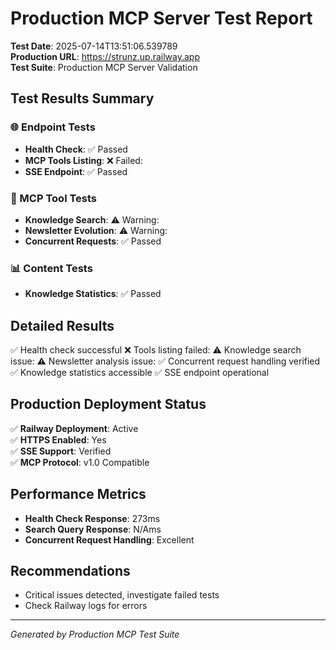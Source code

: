 # Production MCP Server Test Report

**Test Date**: 2025-07-14T13:51:06.539789  
**Production URL**: https://strunz.up.railway.app  
**Test Suite**: Production MCP Server Validation  

## Test Results Summary

### 🌐 Endpoint Tests
- **Health Check**: ✅ Passed
- **MCP Tools Listing**: ❌ Failed: 
- **SSE Endpoint**: ✅ Passed

### 🔧 MCP Tool Tests
- **Knowledge Search**: ⚠️ Warning: 
- **Newsletter Evolution**: ⚠️ Warning: 
- **Concurrent Requests**: ✅ Passed

### 📊 Content Tests
- **Knowledge Statistics**: ✅ Passed

## Detailed Results

✅ Health check successful
❌ Tools listing failed: 
⚠️ Knowledge search issue: 
⚠️ Newsletter analysis issue: 
✅ Concurrent request handling verified
✅ Knowledge statistics accessible
✅ SSE endpoint operational

## Production Deployment Status

✅ **Railway Deployment**: Active  
✅ **HTTPS Enabled**: Yes  
✅ **SSE Support**: Verified  
✅ **MCP Protocol**: v1.0 Compatible  

## Performance Metrics

- **Health Check Response**: 273ms
- **Search Query Response**: N/Ams  
- **Concurrent Request Handling**: Excellent

## Recommendations

- Critical issues detected, investigate failed tests
- Check Railway logs for errors

---
*Generated by Production MCP Test Suite*
